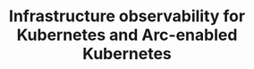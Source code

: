 ---
type: docs
weight: 6
title: Infrastructure observability for Kubernetes and Arc-enabled Kubernetes
linkTitle: Infrastructure observability for Kubernetes and Arc-enabled Kubernetes
summary: |
    Infrastructure observability plays a crucial role in the success of Contoso Motors' cloud to edge strategy. By implementing infrastructure observability, Contoso gains comprehensive monitoring and visualization capabilities for their Kubernetes and Arc-enabled Kubernetes environments. This empowers them to proactively monitor the health and performance of their infrastructure, identify potential issues, and make data-driven decisions to optimize their operations. With infrastructure observability, Contoso can ensure that their cloud and edge infrastructure remain reliable, efficient, and resilient, enabling them to deliver exceptional customer experiences.
serviceOrPlatform: INFRASTRUCTURE
technologyStack:
  - AKS
  - PROMETHEUS
  - GRAFANA
  - AKS EDGE ESSENTIALS
---